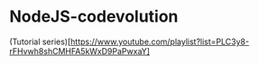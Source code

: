# NodeJS-codevolution

(Tutorial series)[https://www.youtube.com/playlist?list=PLC3y8-rFHvwh8shCMHFA5kWxD9PaPwxaY]

